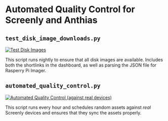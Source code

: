 # Automated Quality Control for Screenly and Anthias

## `test_disk_image_downloads.py`

[![Test Disk Images](https://github.com/Screenly/Quality-Control/actions/workflows/test-disk-images.yml/badge.svg)](https://github.com/Screenly/Quality-Control/actions/workflows/test-disk-images.yml)

This script runs nightly to ensure that all disk images are available. Includes both the shortlinks in the dashboard, as well as parsing the JSON file for Rasperry Pi Imager.

## `automated_quality_control.py`

[![Automated Quality Control (against real devices)](https://github.com/Screenly/Quality-Control/actions/workflows/automated-quality-control.yml/badge.svg)](https://github.com/Screenly/Quality-Control/actions/workflows/automated-quality-control.yml)

This script runs every hour and schedules random assets against *real* Screenly devices and ensures that they sync the assets properly.